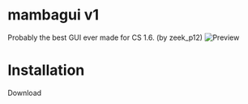 # mambagui v1
Probably the best GUI ever made for CS 1.6. (by zeek_p12)
![Preview](https://raw.githubusercontent.com/hldsarchive/mambagui/branch/master/preview.jpg)
# Installation
Download

